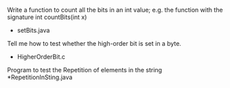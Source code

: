 Write a function to count all the bits in an int value; e.g. the function with the signature int countBits(int x)
* setBits.java

Tell me how to test whether the high-order bit is set in a byte.
* HigherOrderBit.c

Program to test the Repetition of elements in the string
*RepetitionInSting.java
